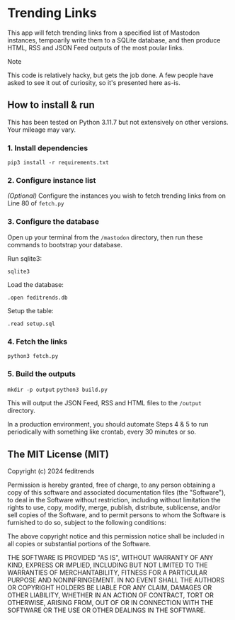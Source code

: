 # Trending Links

This app will fetch trending links from a specified list of Mastodon instances, tempoarily write them to a SQLite database, and then produce HTML, RSS and JSON Feed outputs of the most poular links.

> [!NOTE]  
> This code is relatively hacky, but gets the job done. A few people have asked to see it out of curiosity, so it's presented here as-is.

## How to install & run

This has been tested on Python 3.11.7 but not extensively on other versions. Your mileage may vary. 

### 1. Install dependencies

`pip3 install -r requirements.txt`

### 2. Configure instance list

*(Optional)* Configure the instances you wish to fetch trending links from on Line 80 of `fetch.py`

### 3. Configure the database

Open up your terminal from the `/mastodon` directory, then run these commands to bootstrap your database.

Run sqlite3:

`sqlite3`

Load the database:

`.open feditrends.db`

Setup the table:

`.read setup.sql`

### 4. Fetch the links

`python3 fetch.py`

### 5. Build the outputs

`mkdir -p output`
`python3 build.py`

This will output the JSON Feed, RSS and HTML files to the `/output` directory. 

In a production environment, you should automate Steps 4 & 5 to run periodically with something like crontab, every 30 minutes or so. 

## The MIT License (MIT)
Copyright (c) 2024 feditrends

Permission is hereby granted, free of charge, to any person obtaining a copy of this software and associated documentation files (the "Software"), to deal in the Software without restriction, including without limitation the rights to use, copy, modify, merge, publish, distribute, sublicense, and/or sell copies of the Software, and to permit persons to whom the Software is furnished to do so, subject to the following conditions:

The above copyright notice and this permission notice shall be included in all copies or substantial portions of the Software.

THE SOFTWARE IS PROVIDED "AS IS", WITHOUT WARRANTY OF ANY KIND, EXPRESS OR IMPLIED, INCLUDING BUT NOT LIMITED TO THE WARRANTIES OF MERCHANTABILITY, FITNESS FOR A PARTICULAR PURPOSE AND NONINFRINGEMENT. IN NO EVENT SHALL THE AUTHORS OR COPYRIGHT HOLDERS BE LIABLE FOR ANY CLAIM, DAMAGES OR OTHER LIABILITY, WHETHER IN AN ACTION OF CONTRACT, TORT OR OTHERWISE, ARISING FROM, OUT OF OR IN CONNECTION WITH THE SOFTWARE OR THE USE OR OTHER DEALINGS IN THE SOFTWARE.

